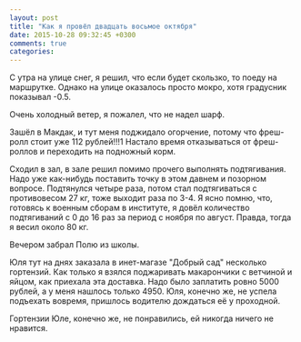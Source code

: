```yaml
---
layout: post
title: "Как я провёл двадцать восьмое октября"
date: 2015-10-28 09:32:45 +0300
comments: true
categories: 
---
```

С утра на улице снег, я решил, что если будет скользко, то поеду на маршрутке. Однако на улице оказалось просто мокро, хотя градусник показывал -0.5.

Очень холодный ветер, я пожалел, что не надел шарф.

Зашёл в Макдак, и тут меня поджидало огорчение, потому что фреш-ролл стоит уже 112 рублей!!!1 Настало время отказываться от фреш-роллов и переходить на подножный корм.

Сходил в зал, в зале решил помимо прочего выполнять подтягивания. Надо уже как-нибудь поставить точку в этом давнем и позорном вопросе. Подтянулся четыре раза, потом стал подтягиваться с противовесом 27 кг, тоже выходит раза по 3-4. Я ясно помню, что, готовясь к военным сборам в институте, я довёл количество подтягиваний с 0 до 16 раз за период с ноября по август. Правда, тогда я весил около 80 кг.

Вечером забрал Полю из школы.

Юля тут на днях заказала в инет-магазе "Добрый сад" несколько гортензий. Как только я взялся поджаривать макарончики с ветчиной и яйцом, как приехала эта доставка. Надо было заплатить ровно 5000 рублей, а у меня нашлось только 4950. Юля, конечно же, не успела подъехать вовремя, пришлось водителю дождаться её у проходной.

Гортензии Юле, конечно же, не понравились, ей никогда ничего не нравится. 

